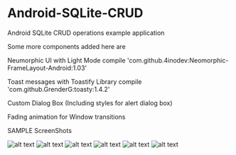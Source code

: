 # Android-SQLite-CRUD
Android SQLite CRUD operations example application 

Some more components added here are

  Neumorphic UI with Light Mode
  compile 'com.github.4inodev:Neomorphic-FrameLayout-Android:1.03'

  Toast messages with Toastify Library
  compile 'com.github.GrenderG:toasty:1.4.2'

  Custom Dialog Box
  (Including styles for alert dialog box)

  Fading animation for Window transitions
  
  SAMPLE ScreenShots

![alt text](https://github.com/charanprasanth/Android-SQLite-CRUD/blob/master/screenshots/pic1.jpg?raw=true)
![alt text](https://github.com/charanprasanth/Android-SQLite-CRUD/blob/master/screenshots/pic2.jpg?raw=true)
![alt text](https://github.com/charanprasanth/Android-SQLite-CRUD/blob/master/screenshots/pic3.jpg?raw=true)
![alt text](https://github.com/charanprasanth/Android-SQLite-CRUD/blob/master/screenshots/pic4.jpg?raw=true)
![alt text](https://github.com/charanprasanth/Android-SQLite-CRUD/blob/master/screenshots/pic5.jpg?raw=true)
![alt text](https://github.com/charanprasanth/Android-SQLite-CRUD/blob/master/screenshots/pic6.jpg?raw=true)
